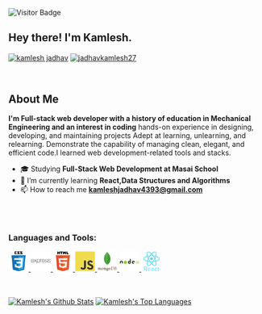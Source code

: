![Visitor Badge](https://visitor-badge.laobi.icu/badge?page_id=Kjadhav4393.visitor-badge)
<h2> Hey there! I'm Kamlesh.</h2>
<p align="left">
<a href="https://www.linkedin.com/in/kamlesh-jadhav-447373193/" target="blank"><img align="center" src="https://raw.githubusercontent.com/rahuldkjain/github-profile-readme-generator/master/src/images/icons/Social/linked-in-alt.svg" alt="kamlesh jadhav" height="30" width="40" /></a>
 <a href="https://twitter.com/jadhavkamlesh27" target="blank"><img align="center" src="https://raw.githubusercontent.com/rahuldkjain/github-profile-readme-generator/master/src/images/icons/Social/twitter.svg" alt="jadhavkamlesh27" height="30" width="40" /></a>
</p>
<br/>

## About Me
**I'm Full-stack web developer with a history of education in Mechanical Engineering and an interest in coding** hands-on experience in designing, developing, and maintaining projects Adept at learning, unlearning, and relearning. 
Demonstrate the capability of managing clean, elegant, and efficient code.I learned web development-related tools and stacks.
- 🎓 Studying **Full-Stack Web Development at Masai School**
- 🌱 I’m currently learning **React,Data Structures and Algorithms**
- 📫 How to reach me **kamleshjadhav4393@gmail.com**
<br/>
<br/>
 <h3 align="left">Languages and Tools:</h3>
<p align="left"> <a href="https://www.w3schools.com/css/" target="_blank" rel="noreferrer"> <img src="https://raw.githubusercontent.com/devicons/devicon/master/icons/css3/css3-original-wordmark.svg" alt="css3" width="40" height="40"/> </a> <a href="https://expressjs.com" target="_blank" rel="noreferrer"> <img src="https://raw.githubusercontent.com/devicons/devicon/master/icons/express/express-original-wordmark.svg" alt="express" width="40" height="40"/> </a> <a href="https://www.w3.org/html/" target="_blank" rel="noreferrer"> <img src="https://raw.githubusercontent.com/devicons/devicon/master/icons/html5/html5-original-wordmark.svg" alt="html5" width="40" height="40"/> </a> <a href="https://developer.mozilla.org/en-US/docs/Web/JavaScript" target="_blank" rel="noreferrer"> <img src="https://raw.githubusercontent.com/devicons/devicon/master/icons/javascript/javascript-original.svg" alt="javascript" width="40" height="40"/> </a> <a href="https://www.mongodb.com/" target="_blank" rel="noreferrer"> <img src="https://raw.githubusercontent.com/devicons/devicon/master/icons/mongodb/mongodb-original-wordmark.svg" alt="mongodb" width="40" height="40"/> </a> <a href="https://nodejs.org" target="_blank" rel="noreferrer"> <img src="https://raw.githubusercontent.com/devicons/devicon/master/icons/nodejs/nodejs-original-wordmark.svg" alt="nodejs" width="40" height="40"/> </a> <a href="https://reactjs.org/" target="_blank" rel="noreferrer"> <img src="https://raw.githubusercontent.com/devicons/devicon/master/icons/react/react-original-wordmark.svg" alt="react" width="40" height="40"/> </a> </p>

 </br>
 </br>
  <a href="https://github.com/Kjadhav4393/github-readme-stats"><img alt="Kamlesh's Github Stats" src="https://github-readme-stats.vercel.app/api?username=Kjadhav4393&show_icons=true&count_private=true&theme=react&hide_border=true&bg_color=0D1117" /></a>
  <a href="https://github.com/Kjadhav4393/github-readme-stats"><img alt="Kamlesh's Top Languages" src="https://github-readme-stats.vercel.app/api/top-langs/?username=Kjadhav4393&langs_count=8&count_private=true&layout=compact&theme=react&hide_border=true&bg_color=0D1117" /></a>
  </br>
 

  





